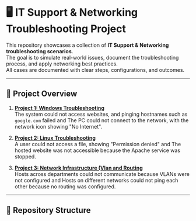 # 🖥️ IT Support & Networking Troubleshooting Project

This repository showcases a collection of **IT Support & Networking troubleshooting scenarios**.  
The goal is to simulate real-world issues, document the troubleshooting process, and apply networking best practices.  
All cases are documented with clear steps, configurations, and outcomes.

---

## 📑 Project Overview
1. [**Project 1: Windows Troubleshooting**](./Docs/Windows_Troubleshooting.md)  
   The system could not access websites, and pinging hostnames such as `google.com` failed and The PC could not connect to the network, with the network icon showing "No Internet".

2. [**Project 2: Linux Troubleshooting**](./Docs/Linux_Troubleshooting.md)  
   A user could not access a file, showing "Permission denied" and The hosted website was not accessible because the Apache service was stopped.

3. [**Project 3: Network Infrastructure (Vlan and Routing**](./Docs/Network_infrastructure_Vlan_and_Routing.md)  
   Hosts across departments could not communicate because VLANs were not configured and Hosts on different networks could not ping each other because no routing was configured.

---

## 📂 Repository Structure
